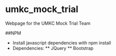 # umkc_mock_trial
Webpage for the UMKC Mock Trial Team

##NPM
* Install javascript dependencies with npm install
* Dependencies:
** JQuery
** Bootstrap

